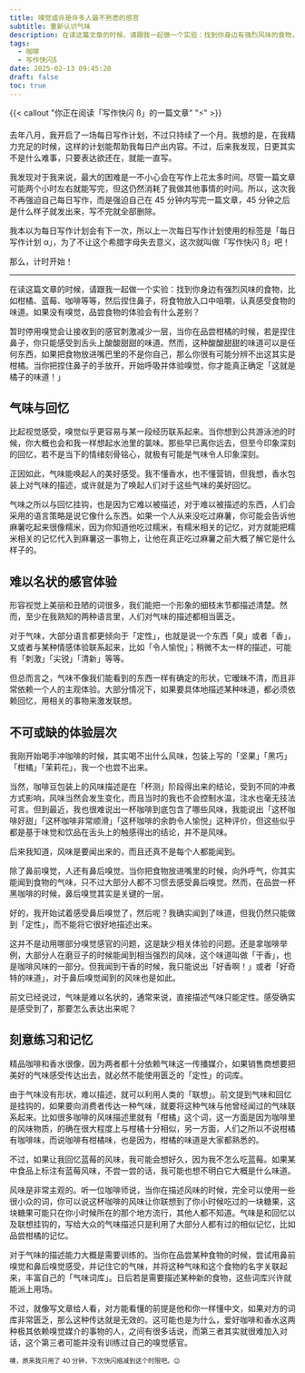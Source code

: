 ```yaml
---
title: 嗅觉或许是许多人最不熟悉的感官
subtitle: 重新认识气味
description: 在读这篇文章的时候，请跟我一起做一个实验：找到你身边有强烈风味的食物，比如柑橘、蓝莓、咖啡等等，然后捏住鼻子，将食物放入口中咀嚼，认真感受食物的味道。如果没有嗅觉，品尝食物的体验会有什么差别？
tags:
  - 咖啡
  - 写作快闪ß
date: 2025-02-13 09:45:20
draft: false
toc: true
---
```


{{< callout "你正在阅读「写作快闪 ß」的一篇文章" "⚡️" >}}

去年八月，我开启了一场每日写作计划，不过只持续了一个月。我想的是，在我精力充足的时候，这样的计划能帮助我每日产出内容。不过，后来我发现，日更其实不是什么难事，只要表达欲还在，就能一直写。

我发现对于我来说，最大的困难是一不小心会在写作上花太多时间。尽管一篇文章可能两个小时左右就能写完，但这仍然消耗了我做其他事情的时间。所以，这次我不再强迫自己每日写作，而是强迫自己在 45 分钟内写完一篇文章，45 分钟之后是什么样子就发出来，写不完就全部删除。

我本以为每日写作计划会有下一次，所以上一次每日写作计划使用的标签是「每日写作计划 α」，为了不让这个希腊字母失去意义，这次就叫做「写作快闪 ß」吧！

那么，计时开始！

---

在读这篇文章的时候，请跟我一起做一个实验：找到你身边有强烈风味的食物，比如柑橘、蓝莓、咖啡等等，然后捏住鼻子，将食物放入口中咀嚼，认真感受食物的味道。如果没有嗅觉，品尝食物的体验会有什么差别？

暂时停用嗅觉会让接收到的感官刺激减少一层，当你在品尝柑橘的时候，若是捏住鼻子，你只能感受到舌头上酸酸甜甜的味道。然而，这种酸酸甜甜的味道可以是任何东西，如果把食物放进嘴巴里的不是你自己，那么你很有可能分辨不出这其实是柑橘。当你把捏住鼻子的手放开，开始呼吸并体验嗅觉，你才能真正确定「这就是橘子的味道！」

## 气味与回忆

比起视觉感受，嗅觉似乎更容易与某一段经历联系起来。当你想到公共游泳池的时候，你大概也会和我一样想起水池里的氯味。那些早已离你远去，但至今印象深刻的回忆，若不是当下的情绪刻骨铭心，就极有可能是气味令人印象深刻。

正因如此，气味能唤起人的美好感受。我不懂香水，也不懂营销，但我想，香水包装上对气味的描述，或许就是为了唤起人们对于这些气味的美好回忆。

气味之所以与回忆挂钩，也是因为它难以被描述，对于难以被描述的东西，人们会采用的语言策略是说它像什么东西。如果一个人从来没吃过麻薯，你可能会告诉他麻薯吃起来很像糯米，因为你知道他吃过糯米，有糯米相关的记忆，对方就能把糯米相关的记忆代入到麻薯这一事物上，让他在真正吃过麻薯之前大概了解它是什么样子的。

## 难以名状的感官体验

形容视觉上美丽和丑陋的词很多，我们能把一个形象的细枝末节都描述清楚。然而，至少在我熟知的两种语言里，人们对气味的描述都相当匮乏。

对于气味，大部分语言都更倾向于「定性」，也就是说一个东西「臭」或者「香」，又或者与某种情感体验联系起来，比如「令人愉悦」；稍微不太一样的描述，可能有「刺激」「尖锐」「清新」等等。

但总而言之，气味不像我们能看到的东西一样有确定的形状，它暧昧不清，而且非常依赖一个人的主观体验。大部分情况下，如果要具体地描述某种味道，都必须依赖回忆，用相关的事物来激发联想。

## 不可或缺的体验层次

我刚开始喝手冲咖啡的时候，其实喝不出什么风味，包装上写的「坚果」「黑巧」「柑橘」「茉莉花」，我一个也尝不出来。

当然，咖啡豆包装上的风味描述是在「杯测」阶段得出来的结论，受到不同的冲煮方式影响，风味当然会发生变化，而且当时的我也不会控制水温，注水也毫无技法可言。但到最近，我也很难说出一杯咖啡到底包含了哪些风味，我能说出「这杯咖啡好甜」「这杯咖啡非常顺滑」「这杯咖啡的余韵令人愉悦」这种评价，但这些似乎都是基于味觉和饮品在舌头上的触感得出的结论，并不是风味。

后来我知道，风味是要闻出来的，而且还真不是每个人都能闻到。

除了鼻前嗅觉，人还有鼻后嗅觉。当你把食物放进嘴里的时候，向外呼气，你其实能闻到食物的气味，只不过大部分人都不习惯去感受鼻后嗅觉。然而，在品尝一杯黑咖啡的时候，鼻后嗅觉其实是关键的一层。

好的，我开始试着感受鼻后嗅觉了，然后呢？我确实闻到了味道，但我仍然只能做到「定性」，而不能将它很好地描述出来。

这并不是动用哪部分嗅觉感官的问题，这是缺少相关体验的问题。还是拿咖啡举例，大部分人在磨豆子的时候能闻到相当强烈的风味，这个味道叫做「干香」，也是咖啡风味的一部分。但我闻到干香的时候，我只能说出「好香啊！」或者「好奇特的味道」，对于鼻后嗅觉闻到的风味也是如此。

前文已经说过，气味是难以名状的，通常来说，直接描述气味只能定性。感受确实是感受到了，那要怎么表达出来呢？

## 刻意练习和记忆

精品咖啡和香水很像，因为两者都十分依赖气味这一传播媒介，如果销售商想要把美好的气味感受传达出去，就必然不能使用匮乏的「定性」的词库。

由于气味没有形状，难以描述，就可以利用人类的「联想」。前文提到气味和回忆是挂钩的，如果要向消费者传达一种气味，就要将这种气味与他曾经闻过的气味联系起来。比如很多咖啡的风味描述里就有「柑橘」这个词，这一方面是因为咖啡里的风味物质，的确在很大程度上与柑橘十分相似，另一方面，人们之所以不说柑橘有咖啡味，而说咖啡有柑橘味，也是因为，柑橘的味道是大家都熟悉的。

不过，如果让我回忆蓝莓的风味，我可能会想好久，因为我不怎么吃蓝莓。如果某中食品上标注有蓝莓风味，不尝一尝的话，我可能也想不明白它大概是什么味道。

风味是非常主观的。听一位咖啡师说，当你在描述风味的时候，完全可以使用一些很小众的词，你可以说这杯咖啡的风味让你联想到了你小时候吃过的一块糖果，这块糖果可能只在你小时候所在的那个地方流行，其他人都不知道。气味是和回忆以及联想挂钩的，写给大众的气味描述只是利用了大部分人都有过的相似记忆，比如品尝柑橘的记忆。

对于气味的描述能力大概是需要训练的。当你在品尝某种食物的时候，尝试用鼻前嗅觉和鼻后嗅觉感受，并记住它的气味，并将这种气味和这个食物的名字关联起来，丰富自己的「气味词库」。日后若是需要描述某种新的食物，这些词库兴许就能派上用场。

不过，就像写文章给人看，对方能看懂的前提是他和你一样懂中文，如果对方的词库非常匮乏，那么这种传达就是无效的。这可能也是为什么，爱好咖啡和香水这两种极其依赖嗅觉媒介的事物的人，之间有很多话说，而第三者其实就很难加入对话，这个第三者可能并没有训练过自己的嗅觉感官。

<span style="font-size:80%">噢，原来我只用了 40 分钟，下次快闪缩减到这个时限吧。😉</span>
